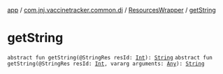 [app](../../index.md) / [com.jnj.vaccinetracker.common.di](../index.md) / [ResourcesWrapper](index.md) / [getString](./get-string.md)

# getString

`abstract fun getString(@StringRes resId: `[`Int`](https://kotlinlang.org/api/latest/jvm/stdlib/kotlin/-int/index.html)`): `[`String`](https://kotlinlang.org/api/latest/jvm/stdlib/kotlin/-string/index.html)
`abstract fun getString(@StringRes resId: `[`Int`](https://kotlinlang.org/api/latest/jvm/stdlib/kotlin/-int/index.html)`, vararg arguments: `[`Any`](https://kotlinlang.org/api/latest/jvm/stdlib/kotlin/-any/index.html)`): `[`String`](https://kotlinlang.org/api/latest/jvm/stdlib/kotlin/-string/index.html)